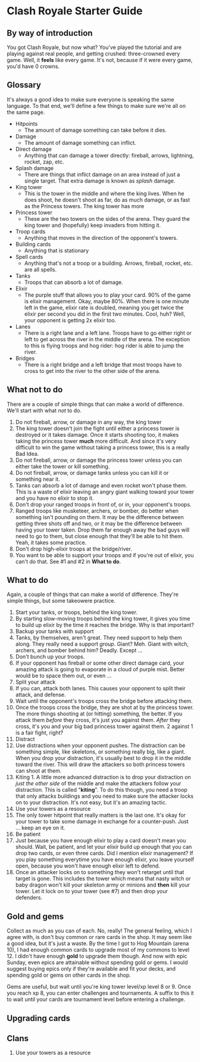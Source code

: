 # Clash Royale Starter Guide
## By way of introduction
You got Clash Royale, but now what?  You've played the tutorial and are playing against real people, and getting crushed: three-crowned
every game.  Well, it **feels** like every game.  It's not, because if it were every game, you'd have 0 crowns.

## Glossary
It's always a good idea to make sure everyone is speaking the same language.  To that end, we'll define a few things to make sure we're
all on the same page.
* Hitpoints
  * The amount of damage something can take before it dies.
* Damage
  * The amount of damage something can inflict.
* Direct damage
  * Anything that can damage a tower directly: fireball, arrows, lightning, rocket, zap, etc.
* Splash damage
  * There are things that inflict damage on an area instead of just a single target.  That extra damage is known as *splash* damage.
* King tower
  * This is the tower in the middle and where the king lives.  When he does shoot, he doesn't shoot as far, do as much damage, or
  as fast as the Princess towers.  The king tower has more 
* Princess tower
  * These are the two towers on the sides of the arena.  They guard the king tower and (hopefully) keep invaders from hitting it.
* Troop cards
  * Anything that moves in the direction of the opponent's towers.
* Building cards
  * Anything that is stationary
* Spell cards
  * Anything that's not a troop or a building.  Arrows, fireball, rocket, etc. are all spells.
* Tanks
  * Troops that can absorb a lot of damage.
* Elixir
  * The purple stuff that allows you to play your card.  90% of the game is elixir management.  Okay, maybe 80%.  When there is one
  minute left in the game, elixir rate is doubled, meaning you get twice the elixir per second you did in the first two minutes.  Cool,
  huh?  Well, your opponent is getting 2x elixir too.
* Lanes
  * There is a right lane and a left lane.  Troops have to go either right or left to get across the river in the middle of the
  arena.  The exception to this is flying troops and hog rider: hog rider is able to jump the river.
* Bridges
  * There is a right bridge and a left bridge that most troops have to cross to get into the river to the other side of the arena.

## What not to do
There are a couple of simple things that can make a world of difference.  We'll start with what *not* to do.
1. Do not fireball, arrow, or damage in any way, the king tower
  1. The king tower doesn't join the fight until either a princess tower is destroyed or it takes damage.  Once it starts shooting too,
  it makes taking the princess tower **much** more difficult.  And since it's very difficult to win the game without taking a princess
  tower, this is a really Bad Idea.
1. Do not fireball, arrow, or damage the princess tower unless you can either take the tower or kill something.
1. Do not fireball, arrow, or damage tanks unless you can kill it or something near it.
  1. Tanks can absorb a lot of damage and even rocket won't phase them.  This is a waste of elixir leaving an angry giant walking toward
  your tower and you have no elixir to stop it.
1. Don't drop your ranged troops in front of, or in, your opponent's troops.
  1. Ranged troops like musketeer, archers, or bomber, do better when something isn't pounding on them.  It may be the difference
  between getting three shots off and two, or it may be the difference between having your tower taken.  Drop them far enough away
  the bad guys will need to go to them, but close enough that they'll be able to hit them.  Yeah, it takes some practice.
1. Don't drop high-elixir troops at the bridge/river.
  1. You want to be able to support your troops and if you're out of elixir, you can't do that.  See #1 and #2 in **What to do**.

## What to do
Again, a couple of things that can make a world of difference.  They're simple things, but some takeowere practice.
1. Start your tanks, or troops, behind the king tower.
  1. By starting slow-moving troops behind the king tower, it gives you time to build up elixir by the time it reaches the bridge.  Why
  is that important?
1. Backup your tanks with support
  1. Tanks, by themselves, aren't great. They need support to help them along.  They really need a support *group*.  Giant?  Meh.  Giant
  with witch, archers, and bomber behind him?  Deadly.  Except ...
1. Don't bunch up your troops.
  1. If your opponent has fireball or some other direct damage card, your amazing attack is going to evaporate in a cloud of purple mist.
  Better would be to space them out, or even ...
1. Split your attack
  1. If you can, attack both lanes.  This causes your opponent to split their attack, and defense.
1. Wait until the opponent's troops cross the bridge before attacking them.
  1. Once the troops cross the bridge, they are shot at by the princess tower.  The more things shooting at (or hitting) something,
  the better.  If you attack them *before* they cross, it's just you against them.  *After* they cross, it's you and your big bad
  princess tower against them.  2 against 1 is a fair fight, right?
1. Distract
  1. Use distractions when your opponent pushes.  The distraction can be something simple, like skeletons, or something really big,
  like a giant.  When you drop your distraction, it's usually best to drop it in the middle toward the river.  This will draw the
  attackers so both princess towers can shoot at them.
  1.  Kiting
    1. A little more advanced distraction is to drop your distraction on *just the other side*
  of the middle and make the attackers follow your distraction.  This is called "**kiting**".  To do this though, you need a troop that
  only attacks buildings and you need to make sure the attacker locks on to your distraction.  It's not easy, but it's an amazing tactic.
1. Use your towers as a resource
  1. The only tower hitpoint that really matters is the last one.  It's okay for your tower to take some damage in exchange for a
  counter-push.  Just ... keep an eye on it.
1. Be patient
  1. Just because you have enough elixir to play a card doesn't mean you should.  Wait, be patient, and let your elixir build up enough
  that you can drop two cards, or even three cards.  Did I mention elixir management?  If you play something everytime you have
  enough elixir, you leave yourself open, because you won't have enough elixir left to defend.
  1. Once an attacker locks on to something they won't retarget until that target is gone. This includes the tower which means that nasty
  witch or baby dragon won't kill your skeleton army or minions and **then** kill your tower.  Let it lock on to your tower (see #7)
  and then drop your defenders.

## Gold and gems
Collect as much as you can of each.  No, really!  The general feeling, which I agree with, is don't buy common or rare cards in the
shop.  It may seem like a good idea, but it's just a waste.  By the time I got to Hog Mountain (arena 10), I had enough common cards
to upgrade most of my commons to level 12.  I didn't have enough **gold** to upgrade them though.  And now with epic Sunday, even
epics are attainable without spending gold or gems.  I would suggest buying epics only if they're available and fit your decks, and spending gold or gems on other cards in the shop.

Gems are useful, but wait until you're king tower level/xp level 8 or 9.  Once you reach xp 8, you can enter challenges and
tournaments. A suffix to this it to wait until your cards are tournament level before entering a challenge.

## Upgrading cards

## Clans

1. Use your towers as a resource
